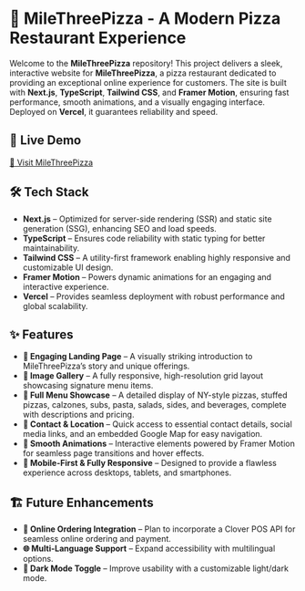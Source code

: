 # 🍕 MileThreePizza - A Modern Pizza Restaurant Experience

Welcome to the **MileThreePizza** repository! This project delivers a sleek, interactive website for **MileThreePizza**, a pizza restaurant dedicated to providing an exceptional online experience for customers. The site is built with **Next.js**, **TypeScript**, **Tailwind CSS**, and **Framer Motion**, ensuring fast performance, smooth animations, and a visually engaging interface. Deployed on **Vercel**, it guarantees reliability and speed.

## 🚀 Live Demo

[🔗 Visit MileThreePizza](https://milethreepizza.vercel.app/)

## 🛠️ Tech Stack

- **Next.js** – Optimized for server-side rendering (SSR) and static site generation (SSG), enhancing SEO and load speeds.
- **TypeScript** – Ensures code reliability with static typing for better maintainability.
- **Tailwind CSS** – A utility-first framework enabling highly responsive and customizable UI design.
- **Framer Motion** – Powers dynamic animations for an engaging and interactive experience.
- **Vercel** – Provides seamless deployment with robust performance and global scalability.

## ✨ Features

- **🌟 Engaging Landing Page** – A visually striking introduction to MileThreePizza’s story and unique offerings.
- **📸 Image Gallery** – A fully responsive, high-resolution grid layout showcasing signature menu items.
- **🍕 Full Menu Showcase** – A detailed display of NY-style pizzas, stuffed pizzas, calzones, subs, pasta, salads, sides, and beverages, complete with descriptions and pricing.
- **📍 Contact & Location** – Quick access to essential contact details, social media links, and an embedded Google Map for easy navigation.
- **🎨 Smooth Animations** – Interactive elements powered by Framer Motion for seamless page transitions and hover effects.
- **📱 Mobile-First & Fully Responsive** – Designed to provide a flawless experience across desktops, tablets, and smartphones.

## 🏗️ Future Enhancements

- **🛒 Online Ordering Integration** – Plan to incorporate a Clover POS API for seamless online ordering and payment.
- **🌐 Multi-Language Support** – Expand accessibility with multilingual options.
- **🖤 Dark Mode Toggle** – Improve usability with a customizable light/dark mode.